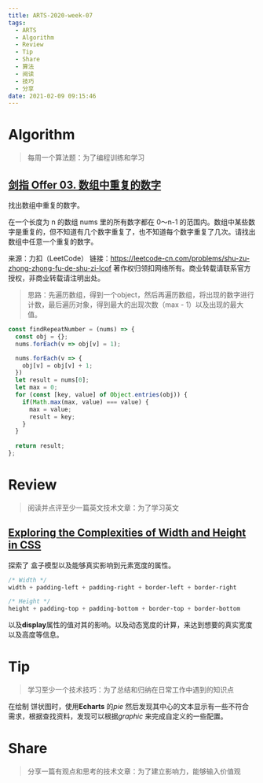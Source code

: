```yaml
---
title: ARTS-2020-week-07
tags:
  - ARTS
  - Algorithm
  - Review
  - Tip
  - Share
  - 算法
  - 阅读
  - 技巧
  - 分享
date: 2021-02-09 09:15:46
---
```


# Algorithm

> 每周一个算法题：为了编程训练和学习

## [剑指 Offer 03. 数组中重复的数字](https://leetcode-cn.com/problems/shu-zu-zhong-zhong-fu-de-shu-zi-lcof/)

找出数组中重复的数字。


在一个长度为 n 的数组 nums 里的所有数字都在 0～n-1 的范围内。数组中某些数字是重复的，但不知道有几个数字重复了，也不知道每个数字重复了几次。请找出数组中任意一个重复的数字。



来源：力扣（LeetCode）
链接：https://leetcode-cn.com/problems/shu-zu-zhong-zhong-fu-de-shu-zi-lcof
著作权归领扣网络所有。商业转载请联系官方授权，非商业转载请注明出处。



> 思路：先遍历数组，得到一个object，然后再遍历数组，将出现的数字进行计数，最后遍历对象，得到最大的出现次数（max - 1）以及出现的最大值。

```javascript
const findRepeatNumber = (nums) => {
  const obj = {};
  nums.forEach(v => obj[v] = 1);

  nums.forEach(v => {
    obj[v] = obj[v] + 1;
  })
  let result = nums[0];
  let max = 0;
  for (const [key, value] of Object.entries(obj)) {
    if(Math.max(max, value) === value) {
      max = value;
      result = key;
    }
  }
  
  return result;
};
```




# Review

> 阅读并点评至少一篇英文技术文章：为了学习英文

## [Exploring the Complexities of Width and Height in CSS](https://css-tricks.com/exploring-the-complexities-of-width-and-height-in-css/)

探索了 盒子模型以及能够真实影响到元素宽度的属性。

```css
/* Width */
width + padding-left + padding-right + border-left + border-right

/* Height */
height + padding-top + padding-bottom + border-top + border-bottom
```

以及**display**属性的值对其的影响。以及动态宽度的计算，来达到想要的真实宽度以及高度等信息。


# Tip

> 学习至少一个技术技巧：为了总结和归纳在日常工作中遇到的知识点

在绘制 饼状图时，使用**Echarts** 的*pie* 然后发现其中心的文本显示有一些不符合需求，根据查找资料，发现可以根据*graphic* 来完成自定义的一些配置。

# Share

> 分享一篇有观点和思考的技术文章：为了建立影响力，能够输入价值观
